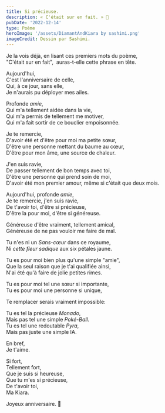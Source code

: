 ```yaml
---
title: Si précieuse.
description: « C'était sur en fait. » 🤍
pubDate: '2022-12-14'
type: Poème
heroImage: '/assets/DiamantAndKiara by sashimi.png'
imageCredit: Dessin par Sashimi.
---
```


Je la vois déjà, en lisant ces premiers mots du poème,  
"C'était sur en fait",  auras-t-elle cette phrase en tête.

Aujourd'hui,  
C'est l'anniversaire de celle,  
Qui, à ce jour, sans elle,  
Je n'aurais pu déployer mes ailes.

Profonde _amie_,  
Qui m'a tellement aidée dans la vie,  
Qui m'a permis de tellement me motiver,  
Qui m'a fait sortir de ce bouclier empoisonnée.

Je te remercie,  
D'avoir été et d'être pour moi ma petite sœur,  
D'être une personne mettant du baume au cœur,  
D'être pour mon âme, une source de chaleur.

J'en suis ravie,  
De passer tellement de bon temps avec toi,  
D'être une personne qui prend soin de moi,  
D'avoir été mon premier amour, même si c'était que deux mois.

Aujourd'hui, profonde _amie_,  
Je te remercie, j'en suis ravie,  
De t'avoir toi, d'être si précieuse,  
D'être la pour moi, d'être si généreuse.

Généreuse d'être vraiment, tellement amical,  
Généreuse de ne pas vouloir me faire de mal.

Tu n'es ni un _Sans-cœur_ dans ce royaume,  
Ni _cette fleur sadique_ aux six pétales jaune.

Tu es pour moi bien plus qu'une simple "amie",  
Que la seul raison que je t'ai qualifiée ainsi,  
N'ai été qu'à faire de jolie petites rimes.

Tu es pour moi tel une sœur si importante,  
Tu es pour moi une personne si unique,

Te remplacer serais vraiment impossible:

Tu es tel la précieuse _Monado_,  
Mais pas tel une simple _Poké-Ball._  
Tu es tel une redoutable _Pyra_,  
Mais pas juste une simple IA.

En bref,  
Je t'aime.

Si fort,  
Tellement fort,  
Que je suis si heureuse,  
Que tu m'es si précieuse,  
De t'avoir toi,  
Ma Kiara.

Joyeux anniversaire. 💜
